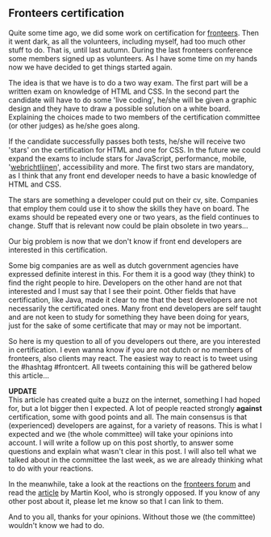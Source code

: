 <article><h2>Fronteers certification</h2><p>Quite some time ago, we did some work on certification for <a href="http://fronteers.nl/vereniging/commissies/diplomering">fronteers</a>. Then it went dark, as all the volunteers, including myself, had too much other stuff to do. That is, until last autumn. During the last fronteers conference some members signed up as volunteers. As I have some time on my hands now we have decided to get things started again.</p><p>The idea is that we have is to do a two way exam. The first part will be a written exam on knowledge of HTML and CSS. In the second part the candidate will have to do some 'live coding', he/she will be given a graphic design and they have to draw a possible solution on a white board. Explaining the choices made to two members of the certification committee (or other judges) as he/she goes along.</p><p>If the candidate successfully passes both tests, he/she will receive two 'stars' on the certification for HTML and one for CSS. In the future we could expand the exams to include stars for JavaScript, performance, mobile, '<a href="http://versie2.webrichtlijnen.nl/">webrichtlijnen</a>', accessibility and more. The first two stars are mandatory, as I think that any front end developer needs to have a basic knowledge of HTML and CSS.</p><p>The stars are something a developer could put on their cv, site. Companies that employ them could use it to show the skills they have on board. The exams should be repeated every one or two years, as the field continues to change. Stuff that is relevant now could be plain obsolete in two years...</p><p>Our big problem is now that we don't know if front end developers are interested in this certification.</p><p>Some big companies are as well as dutch government agencies have expressed definite interest in this. For them it is a good way (they think) to find the right people to hire. Developers on the other hand are not that interested and I must say that I see their point. Other fields that have certification, like Java, made it clear to me that the best developers are not necessarily the certificated ones. Many front end developers are self taught and are not keen to study for something they have been doing for years, just for the sake of some certificate that may or may not be important.</p><p data-twit="frontcert">So here is my question to all of you developers out there, are you interested in certification. I even wanna know if you are not dutch or no members of fronteers, also clients may react. The easiest way to react is to tweet using the #hashtag #frontcert. All tweets containing this will be gathered below this article...</p><p><strong>UPDATE</strong><br />This article has created quite a buzz on the internet, something I had hoped for, but a lot bigger then I expected. A lot of people reacted strongly <strong>against</strong> certification, some with good points and all. The main consensus is that (experienced) developers are against, for a variety of reasons. This is what I expected and we (the whole committee) will take your opinions into account. I will write a follow up on this post shortly, to answer some questions and explain what wasn't clear in this post. I will also tell what we talked about in the committee the last week, as we are already thinking what to do with your reactions.</p><p>In the meanwhile, take a look at the reactions on the <a href="http://forum.fronteers.nl/topic/40/commissie-diplomering/">fronteers forum</a> and read the <a href="http://martinkool.com/post/15718600033/het-fronteers-certificaat-ajax-of-wc-eend">article</a> by Martin Kool, who is strongly opposed. If you know of any other post about it, please let me know so that I can link to them.</p><p>And to you all, thanks for your opinions. Without those we (the committee) wouldn't know we had to do.</p></article>